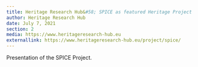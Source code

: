 ```yaml
---
title: Heritage Research Hub&#58; SPICE as featured Heritage Project
author: Heritage Research Hub
date: July 7, 2021
section: 2
media: https://www.heritageresearch-hub.eu
externallink: https://www.heritageresearch-hub.eu/project/spice/
---
```

Presentation of the SPICE Project.